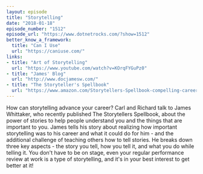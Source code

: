 ```yaml
---
layout: episode
title: "Storytelling"
date: "2018-01-18"
episode_number: "1512"
episode_url: "https://www.dotnetrocks.com/?show=1512"
better_know_a_framework:
  title: "Can I Use"
  url: "https://caniuse.com/"
links:
- title: "Art of Storytelling"
  url: "https://www.youtube.com/watch?v=KOrqFYGuPz0"
- title: "James' Blog"
  url: "http://www.docjamesw.com/"
- title: "The Storyteller's Spellbook"
  url: "https://www.amazon.com/Storytellers-Spellbook-compelling-career-magical-ebook/dp/B073Q5X4BX/"
---
```


How can storytelling advance your career? Carl and Richard talk to James Whittaker, who recently published The Storytellers Spellbook, about the power of stories to help people understand you and the things that are important to you. James tells his story about realizing how important storytelling was to his career and what it could do for him - and the additional challenge of teaching others how to tell stories. He breaks down three key aspects - the story you tell, how you tell it, and what you do while telling it. You don't have to be on stage, even your regular performance review at work is a type of storytelling, and it's in your best interest to get better at it!
